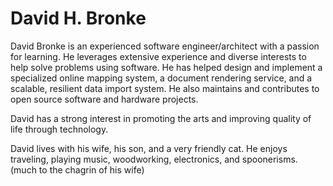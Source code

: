 # David H. Bronke

David Bronke is an experienced software engineer/architect with a passion for learning. He leverages extensive experience and diverse interests to help solve problems using software.
He has helped design and implement a specialized online mapping system, a document rendering service, and a scalable, resilient data import system. He also maintains and contributes to open source software and hardware projects.

David has a strong interest in promoting the arts and improving quality of life through technology.

David lives with his wife, his son, and a very friendly cat. He enjoys traveling, playing music, woodworking, electronics, and spoonerisms. (much to the chagrin of his wife)

